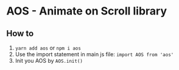 # AOS - Animate on Scroll library

## How to

1. `yarn add aos` or `npm i aos`
2. Use the import statement in main js file: 
    `import AOS from 'aos'`
3. Init you AOS by `AOS.init()`